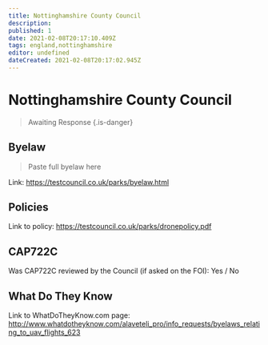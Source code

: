 ```yaml
---
title: Nottinghamshire County Council
description:
published: 1
date: 2021-02-08T20:17:10.409Z
tags: england,nottinghamshire
editor: undefined
dateCreated: 2021-02-08T20:17:02.945Z
---
```


# Nottinghamshire County Council
>  Awaiting Response
> {.is-danger}

## Byelaw
> Paste full byelaw here

Link:
https://testcouncil.co.uk/parks/byelaw.html

## Policies
Link to policy:
https://testcouncil.co.uk/parks/dronepolicy.pdf

## CAP722C

Was CAP722C reviewed by the Council (if asked on the FOI): Yes / No

## What Do They Know

Link to WhatDoTheyKnow.com page:
http://www.whatdotheyknow.com/alaveteli_pro/info_requests/byelaws_relating_to_uav_flights_623

